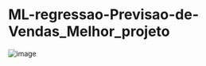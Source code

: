 # ML-regressao-Previsao-de-Vendas_Melhor_projeto

![image](https://user-images.githubusercontent.com/104724947/216117054-898e897b-998d-45aa-9f5a-d3ab9322a884.png)

